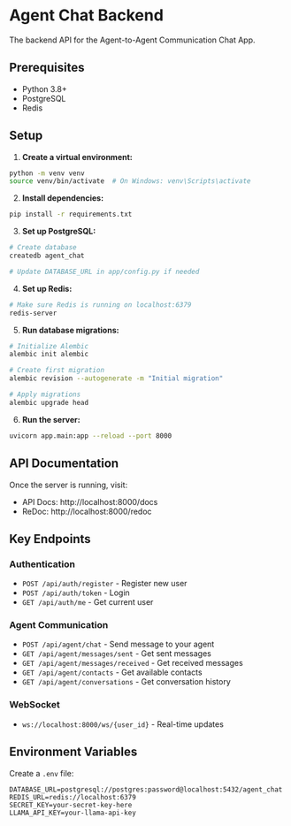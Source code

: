 # Agent Chat Backend

The backend API for the Agent-to-Agent Communication Chat App.

## Prerequisites

- Python 3.8+
- PostgreSQL
- Redis

## Setup

1. **Create a virtual environment:**
```bash
python -m venv venv
source venv/bin/activate  # On Windows: venv\Scripts\activate
```

2. **Install dependencies:**
```bash
pip install -r requirements.txt
```

3. **Set up PostgreSQL:**
```bash
# Create database
createdb agent_chat

# Update DATABASE_URL in app/config.py if needed
```

4. **Set up Redis:**
```bash
# Make sure Redis is running on localhost:6379
redis-server
```

5. **Run database migrations:**
```bash
# Initialize Alembic
alembic init alembic

# Create first migration
alembic revision --autogenerate -m "Initial migration"

# Apply migrations
alembic upgrade head
```

6. **Run the server:**
```bash
uvicorn app.main:app --reload --port 8000
```

## API Documentation

Once the server is running, visit:
- API Docs: http://localhost:8000/docs
- ReDoc: http://localhost:8000/redoc

## Key Endpoints

### Authentication
- `POST /api/auth/register` - Register new user
- `POST /api/auth/token` - Login
- `GET /api/auth/me` - Get current user

### Agent Communication
- `POST /api/agent/chat` - Send message to your agent
- `GET /api/agent/messages/sent` - Get sent messages
- `GET /api/agent/messages/received` - Get received messages
- `GET /api/agent/contacts` - Get available contacts
- `GET /api/agent/conversations` - Get conversation history

### WebSocket
- `ws://localhost:8000/ws/{user_id}` - Real-time updates

## Environment Variables

Create a `.env` file:
```
DATABASE_URL=postgresql://postgres:password@localhost:5432/agent_chat
REDIS_URL=redis://localhost:6379
SECRET_KEY=your-secret-key-here
LLAMA_API_KEY=your-llama-api-key
``` 